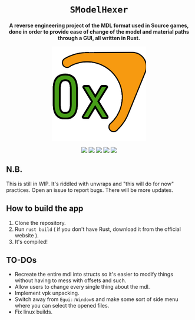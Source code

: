 <div align="center">
  <h1><code>SModelHexer</code></h1>
  <p>
    <strong>A reverse engineering project of the MDL format used in Source games, done in order to provide ease of change of the model and material paths through a GUI, all written in Rust.</strong>
  </p>

  <img alt="logo" src="./assets/icon-256.png" width="256" />
    

  <p style="margin-bottom: 0.5ex;">
    <img
        src="https://img.shields.io/github/downloads/Zabaniya001/SModelHexer/total"
    />
    <img
        src="https://img.shields.io/github/last-commit/Zabaniya001/SModelHexer"
    />
    <img
        src="https://img.shields.io/github/issues/Zabaniya001/SModelHexer"
    />
    <img
        src="https://img.shields.io/github/issues-closed/Zabaniya001/SModelHexer"
    />
    <img
        src="https://img.shields.io/github/repo-size/Zabaniya001/SModelHexer"
    />
  </p>
</div>

## N.B.
This is still in WIP. It's riddled with unwraps and "this will do for now" practices. Open an issue to report bugs. There will be more updates. 

##  How to build the app
1. Clone the repository.
2. Run `rust build` ( if you don't have Rust, download it from the official website ).
4. It's compiled!

## TO-DOs
- Recreate the entire mdl into structs so it's easier to modify things without having to mess with offsets and such.
- Allow users to change every single thing about the mdl.
- Implement vpk unpacking.
- Switch away from `Egui::Window`s and make some sort of side menu where you can select the opened files.
- Fix linux builds.